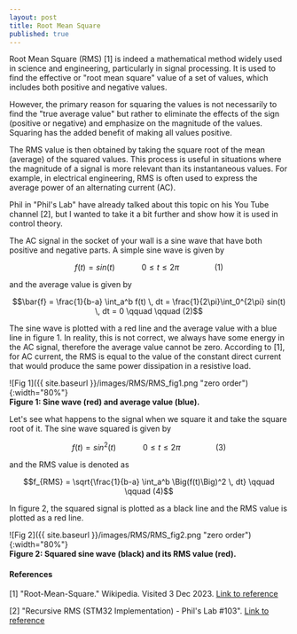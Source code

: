 ```yaml
---
layout: post
title: Root Mean Square
published: true
---
```


Root Mean Square (RMS) [1] is indeed a mathematical method widely used in science and engineering, particularly in signal processing. It is used to find the effective or "root mean square" value of a set of values, which includes both positive and negative values.

However, the primary reason for squaring the values is not necessarily to find the "true average value" but rather to eliminate the effects of the sign (positive or negative) and emphasize on the magnitude of the values. Squaring has the added benefit of making all values positive. 

The RMS value is then obtained by taking the square root of the mean (average) of the squared values. This process is useful in situations where the magnitude of a signal is more relevant than its instantaneous values. For example, in electrical engineering, RMS is often used to express the average power of an alternating current (AC).

Phil in "Phil's Lab" have already talked about this topic on his You Tube channel [2], but I wanted to take it a bit further and show how it is used in control theory. 

The AC signal in the socket of your wall is a sine wave that have both positive and negative parts. A simple sine wave is given by

$$f(t) = sin(t) \qquad \quad 0\leq t \leq 2\pi \qquad \qquad (1)$$

and the average value is given by

$$\bar{f} = \frac{1}{b-a} \int_a^b f(t) \, dt = \frac{1}{2\pi}\int_0^{2\pi} sin(t) \, dt = 0 \qquad \qquad (2)$$

The sine wave is plotted with a red line and the average value with a blue line in figure 1. In reality, this is not correct, we always have some energy in the AC signal, therefore the average value cannot be zero. According to [1], for AC current, the RMS is equal to the value of the constant direct current that would produce the same power dissipation in a resistive load. 

![Fig 1]({{ site.baseurl }}/images/RMS/RMS_fig1.png "zero order"){:width="80%"}  
**Figure 1: Sine wave (red) and average value (blue).**

Let's see what happens to the signal when we square it and take the square root of it. The sine wave squared is given by

$$f(t) = sin^2(t) \qquad \quad 0\leq t \leq 2\pi \qquad \qquad (3)$$

and the RMS value is denoted as

$$f_{RMS} = \sqrt{\frac{1}{b-a} \int_a^b \Big(f(t)\Big)^2 \, dt} \qquad \qquad (4)$$

In figure 2, the squared signal is plotted as a black line and the RMS value is plotted as a red line.

![Fig 2]({{ site.baseurl }}/images/RMS/RMS_fig2.png "zero order"){:width="80%"}  
**Figure 2: Squared sine wave (black) and its RMS value (red).**

<!--From this, let's move on to control theory and take a look at how it is used there. 

In optimal control, the quadratic cost function 
-->



#### References

[1] "Root-Mean-Square." Wikipedia. Visited 3 Dec 2023. [Link to reference](https://en.wikipedia.org/wiki/Root_mean_square)

[2] "Recursive RMS (STM32 Implementation) - Phil's Lab #103". [Link to reference](https://www.youtube.com/watch?v=miUXBXUDJDI&t=188s)
